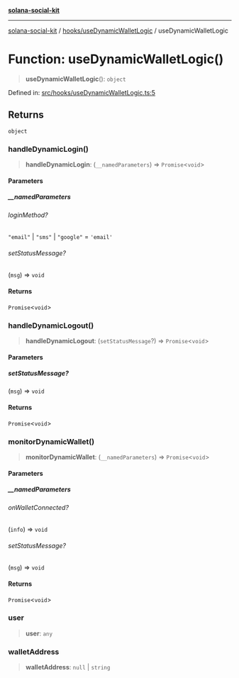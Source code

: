 [**solana-social-kit**](../../../README.md)

***

[solana-social-kit](../../../README.md) / [hooks/useDynamicWalletLogic](../README.md) / useDynamicWalletLogic

# Function: useDynamicWalletLogic()

> **useDynamicWalletLogic**(): `object`

Defined in: [src/hooks/useDynamicWalletLogic.ts:5](https://github.com/SendArcade/solana-social-starter/blob/98f94bb63d3814df24512365f6ae706d273e698f/src/hooks/useDynamicWalletLogic.ts#L5)

## Returns

`object`

### handleDynamicLogin()

> **handleDynamicLogin**: (`__namedParameters`) => `Promise`\<`void`\>

#### Parameters

##### \_\_namedParameters

###### loginMethod?

`"email"` \| `"sms"` \| `"google"` = `'email'`

###### setStatusMessage?

(`msg`) => `void`

#### Returns

`Promise`\<`void`\>

### handleDynamicLogout()

> **handleDynamicLogout**: (`setStatusMessage`?) => `Promise`\<`void`\>

#### Parameters

##### setStatusMessage?

(`msg`) => `void`

#### Returns

`Promise`\<`void`\>

### monitorDynamicWallet()

> **monitorDynamicWallet**: (`__namedParameters`) => `Promise`\<`void`\>

#### Parameters

##### \_\_namedParameters

###### onWalletConnected?

(`info`) => `void`

###### setStatusMessage?

(`msg`) => `void`

#### Returns

`Promise`\<`void`\>

### user

> **user**: `any`

### walletAddress

> **walletAddress**: `null` \| `string`
